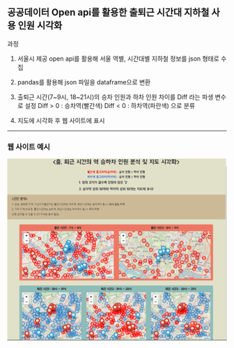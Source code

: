 ## 공공데이터 Open api를 활용한 출퇴근 시간대 지하철 사용 인원 시각화

과정

1. 서울시 제공 open api를 활용해 서울 역별, 시간대별 지하철 정보를 json 형태로 수집 

2. pandas를 활용해 json 파일을 dataframe으로 변환

3. 출퇴근 시간(7~9시, 18~21시)의 승차 인원과 하차 인원 차이를 Diff 라는 파생 변수로 설정
   Diff > 0 : 승차역(빨간색)
   Diff < 0 : 하차역(파란색) 으로 분류

4. 지도에 시각화 후 웹 사이트에 표시

--------

### 웹 사이트 예시

![ex_screenshot](./img/web_image.PNG)
